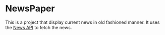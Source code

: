 # NewsPaper

This is a project that display current news in old fashioned manner. It uses the [News API](https://newsapi.org/) to fetch the news.